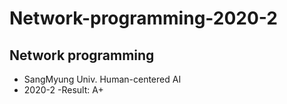# Network-programming-2020-2
## Network programming
 - SangMyung Univ. Human-centered AI
 - 2020-2
 -Result: A+
